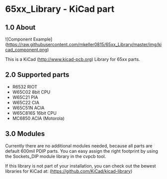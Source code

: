65xx_Library - KiCad part
=========================

## 1.0 About

![Component Example] (https://raw.githubusercontent.com/mkeller0815/65xx_Library/master/img/kicad_component.png)

This is a KiCad (http://www.kicad-pcb.org) Library for 65xx parts.

## 2.0 Supported parts

 - R6532 	RIOT
 - W65C02	8bit CPU
 - W65C21	PIA
 - W65C22	CIA
 - W65C51N	ACIA
 - W65C816S	16bit CPU
 - MC6850	ACIA (Motorola)

## 3.0 Modules

Currently there are no additional modules needed, because all parts are default 600mil PDIP parts.
You can easy assign the right footprint by using the Sockets_DIP module library in the cvpcb tool. 

If this library is not part of your installation, you can check out the bewest libraries for KiCad
at: (https://github.com/KiCad/kicad-library)
